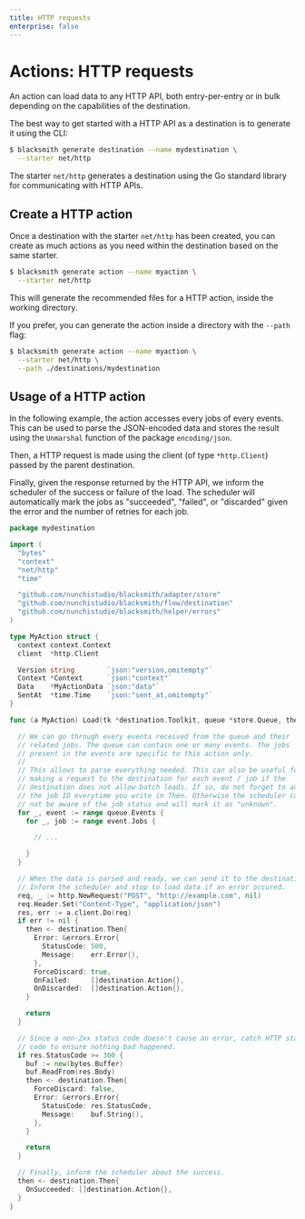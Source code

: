 ```yaml
---
title: HTTP requests
enterprise: false
---
```


# Actions: HTTP requests

An action can load data to any HTTP API, both entry-per-entry or in bulk depending
on the capabilities of the destination.

The best way to get started with a HTTP API as a destination is to generate it
using the CLI:
```bash
$ blacksmith generate destination --name mydestination \
  --starter net/http

```

The starter `net/http` generates a destination using the Go standard library for
communicating with HTTP APIs.

## Create a HTTP action

Once a destination with the starter `net/http` has been created, you can create
as much actions as you need within the destination based on the same starter.
```bash
$ blacksmith generate action --name myaction \
  --starter net/http

```

This will generate the recommended files for a HTTP action, inside the working
directory.

If you prefer, you can generate the action inside a directory with the `--path`
flag:
```bash
$ blacksmith generate action --name myaction \
  --starter net/http \
  --path ./destinations/mydestination

```

## Usage of a HTTP action

In the following example, the action accesses every jobs of every events. This can
be used to parse the JSON-encoded data and stores the result using the `Unmarshal`
function of the package `encoding/json`.

Then, a HTTP request is made using the client (of type `*http.Client`) passed by
the parent destination.

Finally, given the response returned by the HTTP API, we inform the scheduler of
the success or failure of the load. The scheduler will automatically mark the
jobs as "succeeded", "failed", or "discarded" given the error and the number of
retries for each job.

```go
package mydestination

import (
  "bytes"
  "context"
  "net/http"
  "time"

  "github.com/nunchistudio/blacksmith/adapter/store"
  "github.com/nunchistudio/blacksmith/flow/destination"
  "github.com/nunchistudio/blacksmith/helper/errors"
)

type MyAction struct {
  context context.Context
  client  *http.Client

  Version string        `json:"version,omitempty"`
  Context *Context      `json:"context"`
  Data    *MyActionData `json:"data"`
  SentAt  *time.Time    `json:"sent_at,omitempty"`
}

func (a MyAction) Load(tk *destination.Toolkit, queue *store.Queue, then chan<- destination.Then) {

  // We can go through every events received from the queue and their
  // related jobs. The queue can contain one or many events. The jobs
  // present in the events are specific to this action only.
  //
  // This allows to parse everything needed. This can also be useful for
  // making a request to the destination for each event / job if the
  // destination does not allow batch loads. If so, do not forget to add
  // the job ID everytime you write in Then. Otherwise the scheduler can
  // not be aware of the job status and will mark it as "unknown".
  for _, event := range queue.Events {
    for _, job := range event.Jobs {

      // ...

    }
  }

  // When the data is parsed and ready, we can send it to the destination.
  // Inform the scheduler and stop to load data if an error occured.
  req, _ := http.NewRequest("POST", "http://example.com", nil)
  req.Header.Set("Content-Type", "application/json")
  res, err := a.client.Do(req)
  if err != nil {
    then <- destination.Then{
      Error: &errors.Error{
        StatusCode: 500,
        Message:    err.Error(),
      },
      ForceDiscard: true,
      OnFailed:     []destination.Action{},
      OnDiscarded:  []destination.Action{},
    }

    return
  }

  // Since a non-2xx status code doesn't cause an error, catch HTTP status
  // code to ensure nothing bad happened.
  if res.StatusCode >= 300 {
    buf := new(bytes.Buffer)
    buf.ReadFrom(res.Body)
    then <- destination.Then{
      ForceDiscard: false,
      Error: &errors.Error{
        StatusCode: res.StatusCode,
        Message:    buf.String(),
      },
    }

    return
  }

  // Finally, inform the scheduler about the success.
  then <- destination.Then{
    OnSucceeded: []destination.Action{},
  }
}

```
